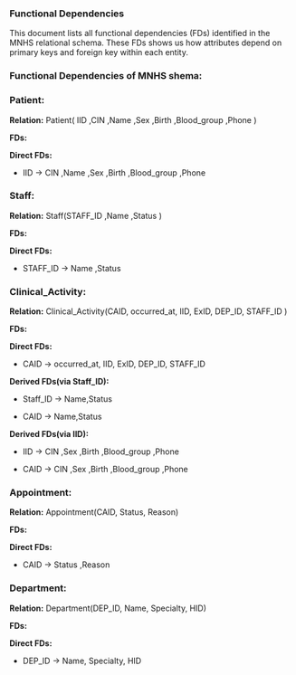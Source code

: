 ### Functional Dependencies 

This document lists all functional dependencies (FDs) identified in the MNHS relational schema.
These FDs shows us how attributes depend on primary keys and foreign key within each entity.

### Functional Dependencies of MNHS shema:

### Patient:

**Relation:** Patient( IID ,CIN ,Name ,Sex ,Birth ,Blood_group ,Phone )

**FDs:**

 **Direct FDs:**
 
 - IID &rarr; CIN ,Name ,Sex ,Birth ,Blood_group ,Phone
 
   
### Staff:

**Relation:** Staff(STAFF_ID ,Name ,Status )

**FDs:**

 **Direct FDs:**
 
 - STAFF_ID &rarr; Name ,Status
   
### Clinical_Activity:

**Relation:** Clinical_Activity(CAID, occurred_at, IID, ExID, DEP_ID, STAFF_ID )

**FDs:**

 **Direct FDs:**
 
 - CAID &rarr; occurred_at, IID, ExID, DEP_ID, STAFF_ID

 **Derived FDs(via Staff_ID):**
 
 - Staff_ID &rarr; Name,Status
   
 - CAID &rarr; Name,Status
   
 **Derived FDs(via IID):**
 
 - IID &rarr; CIN ,Sex ,Birth ,Blood_group ,Phone 
   
 - CAID &rarr; CIN ,Sex ,Birth ,Blood_group ,Phone

### Appointment:

**Relation:** Appointment(CAID, Status, Reason)

**FDs:**

 **Direct FDs:**
 
 - CAID &rarr; Status ,Reason

### Department:

**Relation:** Department(DEP_ID, Name, Specialty, HID)

**FDs:**

 **Direct FDs:**
 
 - DEP_ID &rarr; Name, Specialty, HID
